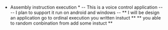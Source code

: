 * Assembly instruction execution *
-- This is a voice control application --
-- I plan to support it run on android and windows --
** I will be design an application go to ordinal execution you written instuct **
** you able to random conbination from add some instuct **
